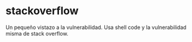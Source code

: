 # stackoverflow
Un pequeño vistazo a la vulnerabilidad. Usa shell code y la vulnerabilidad misma de stack overflow.
